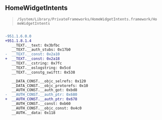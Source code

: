 ## HomeWidgetIntents

> `/System/Library/PrivateFrameworks/HomeWidgetIntents.framework/HomeWidgetIntents`

```diff

-951.1.6.0.0
+951.1.8.1.4
   __TEXT.__text: 0x3bfbc
   __TEXT.__auth_stubs: 0x17b0
-  __TEXT.__const: 0x2a10
+  __TEXT.__const: 0x2a18
   __TEXT.__cstring: 0x7fc
   __TEXT.__oslogstring: 0x5cd
   __TEXT.__constg_swiftt: 0x538

   __DATA_CONST.__objc_selrefs: 0x120
   __DATA_CONST.__objc_protorefs: 0x10
   __AUTH_CONST.__auth_got: 0xbd8
-  __AUTH_CONST.__auth_ptr: 0x680
+  __AUTH_CONST.__auth_ptr: 0x678
   __AUTH_CONST.__const: 0xb60
   __AUTH_CONST.__objc_const: 0x4c0
   __AUTH.__data: 0x118

```
